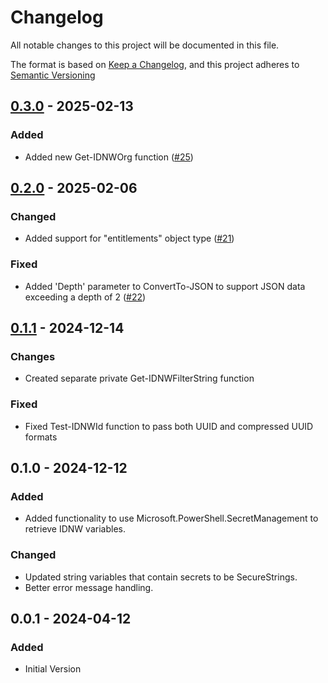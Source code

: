 # Changelog

All notable changes to this project will be documented in this file.

The format is based on [Keep a Changelog](https://keepachangelog.com/en/1.1.0/),
and this project adheres to [Semantic Versioning](https://semver.org/spec/v2.0.0.html)

## [0.3.0] - 2025-02-13

### Added

- Added new Get-IDNWOrg function ([#25](https://github.com/EUCTechTopics/PSIdentityNow/pull/25))

[0.3.0]: https://github.com/EUCTechTopics/PSIdentityNow/releases/tag/v0.3.0

## [0.2.0] - 2025-02-06

### Changed

- Added support for "entitlements" object type ([#21](https://github.com/EUCTechTopics/PSIdentityNow/pull/21))

### Fixed

- Added 'Depth' parameter to ConvertTo-JSON to support JSON data exceeding a depth of 2 ([#22](https://github.com/EUCTechTopics/PSIdentityNow/pull/22))

[0.2.0]: https://github.com/EUCTechTopics/PSIdentityNow/releases/tag/v0.2.0

## [0.1.1] - 2024-12-14

### Changes

- Created separate private Get-IDNWFilterString function

### Fixed

- Fixed Test-IDNWId function to pass both UUID and compressed UUID formats

[0.1.1]: https://github.com/EUCTechTopics/PSIdentityNow/releases/tag/v0.1.1

## 0.1.0 - 2024-12-12

### Added

- Added functionality to use Microsoft.PowerShell.SecretManagement to retrieve IDNW variables.

### Changed

- Updated string variables that contain secrets to be SecureStrings.
- Better error message handling.

## 0.0.1 - 2024-04-12

### Added

- Initial Version